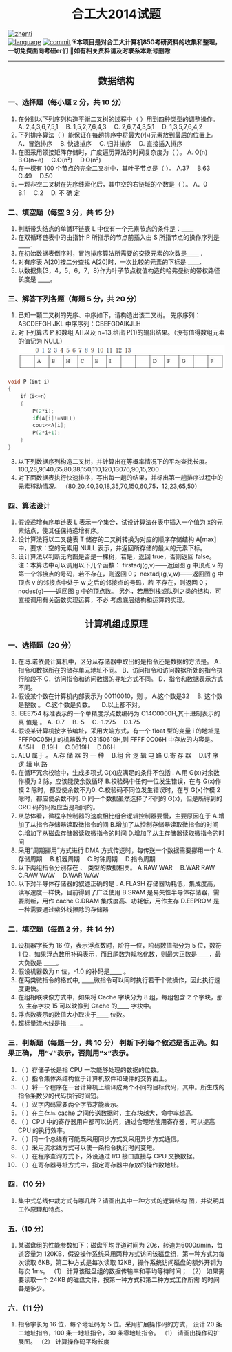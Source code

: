 # <center>合工大2014试题</center>

[![zhenti](https://img.shields.io/badge/%E8%80%83%E7%A0%94%E7%9C%9F%E9%A2%98-850-brightgreen)](https://github.com/HFUT-cskaoyan/zhenti)  
[![language](https://img.shields.io/badge/language-c%2B%2B-orange)](#language)
[![commit](https://img.shields.io/github/last-commit/HFUT-cskaoyan/zhenti)](#commit)
:heartpulse:**本项目是对合工大计算机850考研资料的收集和整理，一切免费面向考研er们**
:love_letter:**如有相关资料请及时联系本账号删除**
****
## <center>数据结构</center>
### 一、选择题（每小题 2 分，共 10 分）
1. 在分别以下列序列构造平衡二叉树的过程中（ ）用到四种类型的调整操作。
A. 2,4,3,6,7,5,1&emsp; B. 1,5,2,7,6,4,3&emsp;
C. 2,6,7,4,3,5,1&emsp; D. 1,3,5,7,6,4,2&emsp;
2. 下列排序算法（ ）能保证在每趟排序中将最大(小)元素放到最后的位置上。
A．冒泡排序&emsp; B. 快速排序&emsp; C. 归并排序 &emsp;D. 直接插入排序
3. 在图采用领接矩阵存储时，广度遍历算法的时间复杂度为（ ）。
A. O(n) &emsp;B.O(n+e) &emsp;C.O(n²)&emsp; D.O(n³)
4. 在一棵有 100 个节点的完全二叉树中，其叶子节点是（ ）。
A.37 &emsp;B.63&emsp; C.49&emsp; D.50
5. 一颗非空二叉树在先序线索化后，其中空的右链域的个数是（ ）。
A．0&emsp; B.1&emsp; C.2&emsp; D. 不 确 定
### 二、填空题（每空 3 分，共 15 分）
1. 判断带头结点的单循环链表 L 中仅有一个元素节点的条件是：<u>&emsp;&emsp;</u>
2. 在双循环链表中的由指针 P 所指示的节点前插入由 S 所指节点的操作序列是 <u>&emsp;&emsp;</u>.
3. 在初始数据表倒序时，冒泡排序算法所需要的交换元素的次数是<u>&emsp;&emsp;</u> .
4. 对有序表 A[20]按二分查找 A[20]时，一次比较的元素的下标是 <u>&emsp;&emsp;</u>.
5. 以数据集{3，4，5，6，7，8}作为叶子节点权值构造的哈弗曼树的带权路径长度是 <u>&emsp;&emsp;</u>。
### 三、解答下列各题（每题 5 分，共 20 分）
1. 已知一颗二叉树的先序、中序如下，请构造出该二叉树。
先序序列：ABCDEFGHIJKL
中序序列：CBEFGDAIKJLH
2. 对下列算法 P 和数组 A[]以及 n=13,给出 P(1)的输出结果。（没有值得数组元素的值记为 NULL）
![img1](img/2016-1.png)
```c++
void P（int i）
{
    if（i<=n）
    {
        P(2*i);
        if(A[i]!=NULL)
        cout<<A[i];
        P(2*i+1);
    }
}
```
3. 以下列数据序列构造二叉树，并计算出在等概率情况下的平均查找长度。
100,28,9,140,65,80,38,150,110,120,13076,90,15,200
4. 对下面数据表执行快速排序，写出每一趟的结果，并标出第一趟排序过程中的元素移动情况。
（80,20,40,30,18,35,70,150,60,75，12,23,65,50）
### 四、算法设计
1. 假设递增有序单链表 L 表示一个集合，试设计算法在表中插入一个值为 x的元素结点，使其任保持递增有序。
2. 设计算法将以二叉链表 T 储存的二叉树转换为对应的顺序存储结构 A[max]中，要求：空的元素用 NULL 表示，并返回所存储的最大的元素下标。
3. 设计算法以判断无向图是否是一棵树，若是，返回 true，否则返回 false。
注：本算法中可以调用以下几个函数：
firstadj(g,v)——返回图 g 中顶点 v 的第一个邻接点的号码，若不存在，则返回 0；
nextadj(g,v,w)——返回图 g 中顶点 v 的邻接点中处于 w 之后的邻接点的号码，若 不存在，则返回 0；
nodes(g)——返回图 g 中的顶点数。
另外，若用到栈或队列之类的结构，可直接调用有关函数实现运算，不必
考虑底层结构和运算的实现。

## <center>计算机组成原理</center>
### 一、选择题（20 分）
1. 在冯.诺依曼计算机中，区分从存储器中取出的是指令还是数据的方法是。
A．指令和数据所在的储存单元地址不同。
B．访问指令和访问数据所处的指令执行阶段不
C．访问指令和访问数据的寻址方式不同。
D．指令和数据表示方式不同。
2. 假设某个数在计算机内部表示为 00110010，则 。
A.这个数是32 &emsp;B. 这个数是整数 。
C.这个数是负数。 &emsp;D.以上都不对。
3. IEEE754 标准表示的一个单精度浮点数编码为 C14C0000H,其十进制表示的真
值是 。
A.-0.7&emsp; B.-5&emsp; C.-1.275&emsp; D.1.75
4. 假设某计算机按字节编址，采用大端方式，有一个 float 型的变量 i 的地址是 FFFF0C05H,i 的机器数为 03150619H,则 FFFF 0C06H 中存放的内容是。
A.15H &emsp;B.19H &emsp;C.0619H &emsp;D.06H
5. ALU 属于 。
A.存 储 器 的 一 种 &emsp;B.组 合 逻 辑 电 路
C.寄 存 器 &emsp;D.时 序 逻 辑 电 路
6. 在循环冗余校验中，生成多项式 G(x)应满足的条件不包括 .
A.用 G(x)对余数作模为 2 除，应该能使余数循环
B.校验码中任何一位发生错误，在与 G(x)作模 2 除时，都应使余数不为0.
C.校验码不同位发生错误时，在与 G(x)作模 2 除时，都应使余数不同.
D 同一个数据虽然选择了不同的 G(x)，但是所得到的 CRC 码的码距应当是相同的。
7. 从总体看，微程序控制器的速度相比组合逻辑控制器要慢，主要原因在于
A.增加了从指令存储器读取微指令的间
B.增加了从控制存储器读取微指令的时间
C.增加了从磁盘存储器读取微指令的时间
D.增加了从主存储器读取微指令的时间
8. 采用“周期挪用”方式进行 DMA 方式传送时，每传送一个数据需要挪用一个
A.存储周期 &emsp;B.机器周期 &emsp;C.时钟周期&emsp; D.指令周期
9. 以下两组指令分别存在 、 类型的数据相关。
A.RAW WAR &emsp;B.WAR RAW &emsp;C.RAW WAW &emsp;D.WAR WAW
10. 以下对半导体存储器的叙述正确的是 .
A.FLASH 存储器功耗低，集成度高，读写速度一样快，目前得到了广泛使用
B.SRAM 是易失性半导体存储器，需要刷新，用作 cache
C.DRAM 集成度高、功耗低，用作主存
D.EEPROM 是一种需要通过紫外线擦除的存储器
### 二．填空题（每题 2 分，共 14 分）
1. 设机器字长为 16 位，表示浮点数时，阶符一位，阶码数值部分为 5 位，数符 1 位，如果浮点数用补码表示，而且尾数为规格化数，则最大正数是<u>&emsp;&emsp;</u>，最大负数是 <u>&emsp;&emsp;</u>。
2. 假设机器数为 n 位，-1.0 的补码是<u>&emsp;&emsp;</u> 。
3. 在两类微指令的格式中, <u>&emsp;&emsp;</u>微指令可以同时执行若干个微操作，因此执行速度更快。
4. 在组相联映像方式中，如果将 Cache 字块分为 8 组，每组包含 2 个字块，那么 主存字块 15 可以映像到 Cache 的<u>&emsp;&emsp;</u> 字块中。
5. 浮点数表示的数值大小取决于<u>&emsp;&emsp;</u> 位数。
6. 超标量流水线是指 <u>&emsp;&emsp;</u>。
### 三．判断题（每题一分，共 10 分） 判断下列每个叙述是否正确。如果正确， 用“√”表示，否则用“×”表示。
1. （ ）存储子长是指 CPU 一次能够处理的数据的位数。
2. （ ）指令集体系结构位于计算机软件和硬件的交界面上。
3. （ ）将一个程序在一台计算机上编译成两个不同的目标代码，其中。所生成的指令条数少的代码执行时间短。
4. （ ）汉字内码需要两个字节才能表示。
5. （ ）在主存与 cache 之间传送数据时，主存块越大，命中率越高。
6. （ ）CPU 中的寄存器用户都可以访问，通过合理地使用寄存器，可以提高CPU 的执行效率。
7. （ ）同一个总线有可能既采用同步方式又采用异步方式通信。
8. （ ）采用流水线方式可以使一条指令执行时间变短。
9. （ ）在程序查询方式下，外设通过 I/O 接口直接与 CPU 交换数据。
10. （ ）在寄存器寻址方式中，指定寄存器中存放的操作数地址。
### 四．（10 分）
1. 集中式总线仲裁方式有哪几种？请画出其中一种方式的逻辑结构 图，并说明其工作原理和特点。
### 五.（10 分）
1. 某磁盘组的性能参数如下：磁盘平均寻道时间为 20s，转速为6000r/min，每道容量为 120KB，假设操作系统采用两种方式访问该磁盘组，第一种方式为每次读取 6KB，第二种方式是每次读取 12KB，操作系统访问磁盘的额外开销为每次 1ms。
（1） 计算该磁盘组的数据传输率和平均等待时间；
（2） 如果需要读取一个 24KB 的磁盘文件，按第一种方式和第二种方式工作所需 的时间各是多少。
### 六．（11 分）
1. 指令字长为 16 位，每个地址码为 5 位。采用扩展操作码的方式， 设计 20 条二地址指令，100 条一地址指令，30 条零地址指令。
（1） 请画出操作码扩展图。
（2） 计算操作码平均长度